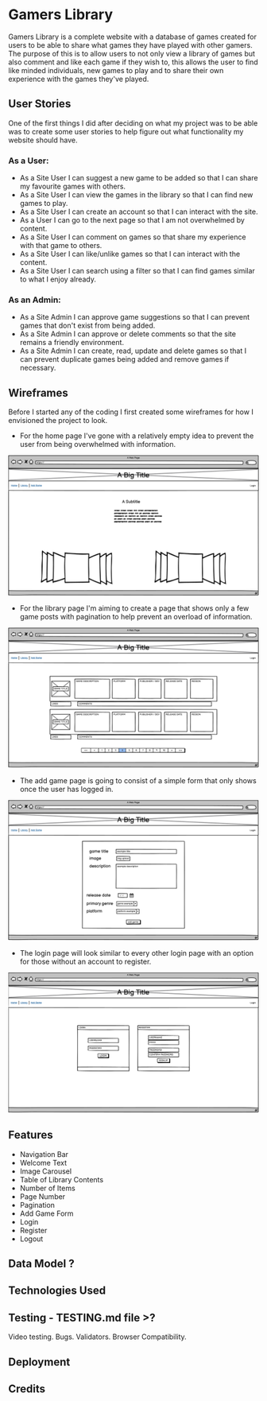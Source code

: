 # Gamers Library
Gamers Library is a complete website with a database of games created for users to be able to share what games they have played with other gamers. The purpose of this is to allow users to not only view a library of games but also comment and like each game if they wish to, this allows the user to find like minded individuals, new games to play and to share their own experience with the games they've played.

## User Stories
One of the first things I did after deciding on what my project was to be able was to create some user stories to help figure out what functionality my website should have.

### As a User:
* As a Site User I can suggest a new game to be added so that I can share my favourite games with others.
* As a Site User I can view the games in the library so that I can find new games to play.
* As a Site User I can create an account so that I can interact with the site.
* As a User I can go to the next page so that I am not overwhelmed by content.
* As a Site User I can comment on games so that share my experience with that game to others.
* As a Site User I can like/unlike games so that I can interact with the content.
* As a Site User I can search using a filter so that I can find games similar to what I enjoy already.

### As an Admin:
* As a Site Admin I can approve game suggestions so that I can prevent games that don't exist from being added.
* As a Site Admin I can approve or delete comments so that the site remains a friendly environment.
* As a Site Admin I can create, read, update and delete games so that I can prevent duplicate games being added and remove games if necessary.

## Wireframes
Before I started any of the coding I first created some wireframes for how I envisioned the project to look.

* For the home page I've gone with a relatively empty idea to prevent the user from being overwhelmed with information.

![Home Page Wireframe](documentation/wireframes/home-wireframe.png)

* For the library page I'm aiming to create a page that shows only a few game posts with pagination to help prevent an overload of information.

![Library Page Wireframe](documentation/wireframes/library-wireframe.png)

* The add game page is going to consist of a simple form that only shows once the user has logged in.

![Add Game Wireframe](documentation/wireframes/add-game-wireframe.png)

* The login page will look similar to every other login page with an option for those without an account to register.

![Login Wireframe](documentation/wireframes/login-wireframe.png)

## Features

* Navigation Bar
* Welcome Text
* Image Carousel
* Table of Library Contents
* Number of Items
* Page Number
* Pagination
* Add Game Form
* Login
* Register
* Logout

## Data Model ?

## Technologies Used

## Testing - TESTING.md file >?
Video testing.
Bugs.
Validators.
Browser Compatibility.

## Deployment

## Credits